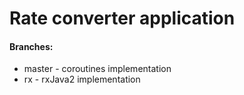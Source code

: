 # Rate converter application

#### Branches:
 - master - coroutines implementation
 - rx - rxJava2 implementation